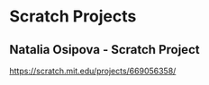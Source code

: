 # Scratch Projects

## Natalia Osipova - Scratch Project
https://scratch.mit.edu/projects/669056358/
